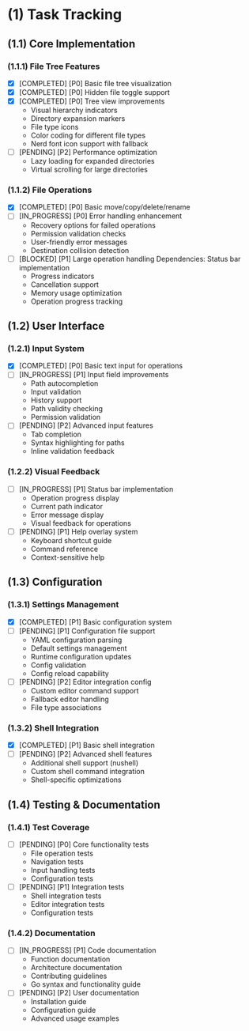 # (1) Task Tracking

## (1.1) Core Implementation

### (1.1.1) File Tree Features

- [x] [COMPLETED] [P0] Basic file tree visualization
- [x] [COMPLETED] [P0] Hidden file toggle support 
- [x] [COMPLETED] [P0] Tree view improvements
  - Visual hierarchy indicators
  - Directory expansion markers
  - File type icons
  - Color coding for different file types
  - Nerd font icon support with fallback
- [ ] [PENDING] [P2] Performance optimization
  - Lazy loading for expanded directories
  - Virtual scrolling for large directories

### (1.1.2) File Operations

- [x] [COMPLETED] [P0] Basic move/copy/delete/rename
- [ ] [IN_PROGRESS] [P0] Error handling enhancement
  - Recovery options for failed operations
  - Permission validation checks
  - User-friendly error messages
  - Destination collision detection
- [ ] [BLOCKED] [P1] Large operation handling
  Dependencies: Status bar implementation
  - Progress indicators
  - Cancellation support
  - Memory usage optimization
  - Operation progress tracking

## (1.2) User Interface

### (1.2.1) Input System

- [x] [COMPLETED] [P0] Basic text input for operations
- [ ] [IN_PROGRESS] [P1] Input field improvements
  - Path autocompletion
  - Input validation
  - History support
  - Path validity checking
  - Permission validation
- [ ] [PENDING] [P2] Advanced input features
  - Tab completion
  - Syntax highlighting for paths
  - Inline validation feedback

### (1.2.2) Visual Feedback

- [ ] [IN_PROGRESS] [P1] Status bar implementation
  - Operation progress display
  - Current path indicator
  - Error message display
  - Visual feedback for operations
- [ ] [PENDING] [P1] Help overlay system
  - Keyboard shortcut guide
  - Command reference
  - Context-sensitive help

## (1.3) Configuration

### (1.3.1) Settings Management

- [x] [COMPLETED] [P1] Basic configuration system
- [ ] [PENDING] [P1] Configuration file support
  - YAML configuration parsing
  - Default settings management
  - Runtime configuration updates
  - Config validation
  - Config reload capability
- [ ] [PENDING] [P2] Editor integration config
  - Custom editor command support
  - Fallback editor handling
  - File type associations

### (1.3.2) Shell Integration

- [x] [COMPLETED] [P1] Basic shell integration
- [ ] [PENDING] [P2] Advanced shell features
  - Additional shell support (nushell)
  - Custom shell command integration
  - Shell-specific optimizations

## (1.4) Testing & Documentation

### (1.4.1) Test Coverage

- [ ] [PENDING] [P0] Core functionality tests
  - File operation tests
  - Navigation tests
  - Input handling tests
  - Configuration tests
- [ ] [PENDING] [P1] Integration tests
  - Shell integration tests
  - Editor integration tests
  - Configuration tests

### (1.4.2) Documentation

- [ ] [IN_PROGRESS] [P1] Code documentation
  - Function documentation
  - Architecture documentation
  - Contributing guidelines
  - Go syntax and functionality guide
- [ ] [PENDING] [P2] User documentation
  - Installation guide
  - Configuration guide
  - Advanced usage examples
